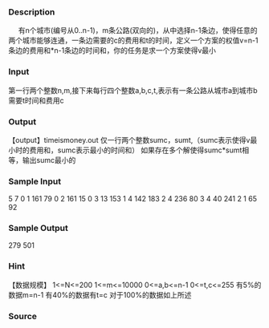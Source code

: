 
### Description
     有n个城市(编号从0..n-1)，m条公路(双向的)，从中选择n-1条边，使得任意的两个城市能够连通，一条边需要的c的费用和t的时间，定义一个方案的权值v=n-1条边的费用和*n-1条边的时间和，你的任务是求一个方案使得v最小
### Input
第一行两个整数n,m,接下来每行四个整数a,b,c,t,表示有一条公路从城市a到城市b需要t时间和费用c
### Output
【output】timeismoney.out
仅一行两个整数sumc，sumt,（sumc表示使得v最小时的费用和，sumc表示最小的时间和） 如果存在多个解使得sumc*sumt相等，输出sumc最小的
### Sample Input
5 7
0 1 161 79
0 2 161 15
0 3 13 153
1 4 142 183
2 4 236 80
3 4 40 241
2 1 65 92


### Sample Output
279 501


### Hint
【数据规模】
1<=N<=200
1<=m<=10000
0<=a,b<=n-1
0<=t,c<=255
有5%的数据m=n-1
有40%的数据有t=c
对于100%的数据如上所述
### Source
